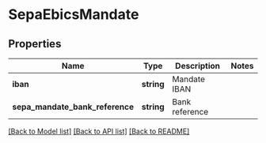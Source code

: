# SepaEbicsMandate

## Properties
Name | Type | Description | Notes
------------ | ------------- | ------------- | -------------
**iban** | **string** | Mandate IBAN | 
**sepa_mandate_bank_reference** | **string** | Bank reference | 

[[Back to Model list]](../../README.md#documentation-for-models) [[Back to API list]](../../README.md#documentation-for-api-endpoints) [[Back to README]](../../README.md)


